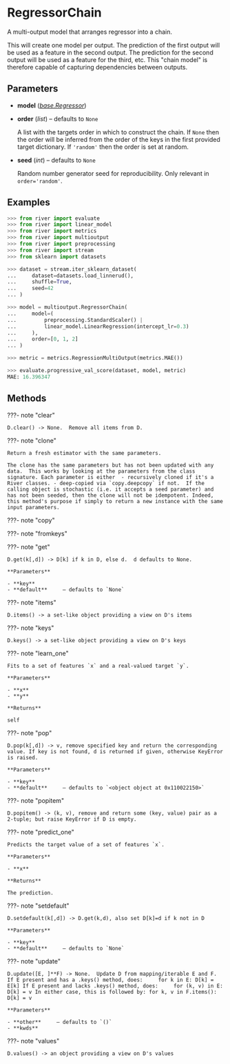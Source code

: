 # RegressorChain

A multi-output model that arranges regressor into a chain.

This will create one model per output. The prediction of the first output will be used as a feature in the second output. The prediction for the second output will be used as a feature for the third, etc. This "chain model" is therefore capable of capturing dependencies between outputs.

## Parameters

- **model** (*[base.Regressor](../../base/Regressor)*)

- **order** (*list*) – defaults to `None`

    A list with the targets order in which to construct the chain. If `None` then the order will be inferred from the order of the keys in the first provided target dictionary. If `'random'` then the order is set at random.

- **seed** (*int*) – defaults to `None`

    Random number generator seed for reproducibility. Only relevant in `order='random'`.



## Examples

```python
>>> from river import evaluate
>>> from river import linear_model
>>> from river import metrics
>>> from river import multioutput
>>> from river import preprocessing
>>> from river import stream
>>> from sklearn import datasets

>>> dataset = stream.iter_sklearn_dataset(
...     dataset=datasets.load_linnerud(),
...     shuffle=True,
...     seed=42
... )

>>> model = multioutput.RegressorChain(
...     model=(
...         preprocessing.StandardScaler() |
...         linear_model.LinearRegression(intercept_lr=0.3)
...     ),
...     order=[0, 1, 2]
... )

>>> metric = metrics.RegressionMultiOutput(metrics.MAE())

>>> evaluate.progressive_val_score(dataset, model, metric)
MAE: 16.396347
```

## Methods

???- note "clear"

    D.clear() -> None.  Remove all items from D.

    
???- note "clone"

    Return a fresh estimator with the same parameters.

    The clone has the same parameters but has not been updated with any data.  This works by looking at the parameters from the class signature. Each parameter is either  - recursively cloned if it's a River classes. - deep-copied via `copy.deepcopy` if not.  If the calling object is stochastic (i.e. it accepts a seed parameter) and has not been seeded, then the clone will not be idempotent. Indeed, this method's purpose if simply to return a new instance with the same input parameters.

    
???- note "copy"

???- note "fromkeys"

???- note "get"

    D.get(k[,d]) -> D[k] if k in D, else d.  d defaults to None.

    **Parameters**

    - **key**    
    - **default**     – defaults to `None`    
    
???- note "items"

    D.items() -> a set-like object providing a view on D's items

    
???- note "keys"

    D.keys() -> a set-like object providing a view on D's keys

    
???- note "learn_one"

    Fits to a set of features `x` and a real-valued target `y`.

    **Parameters**

    - **x**    
    - **y**    
    
    **Returns**

    self
    
???- note "pop"

    D.pop(k[,d]) -> v, remove specified key and return the corresponding value. If key is not found, d is returned if given, otherwise KeyError is raised.

    **Parameters**

    - **key**    
    - **default**     – defaults to `<object object at 0x110022150>`    
    
???- note "popitem"

    D.popitem() -> (k, v), remove and return some (key, value) pair as a 2-tuple; but raise KeyError if D is empty.

    
???- note "predict_one"

    Predicts the target value of a set of features `x`.

    **Parameters**

    - **x**    
    
    **Returns**

    The prediction.
    
???- note "setdefault"

    D.setdefault(k[,d]) -> D.get(k,d), also set D[k]=d if k not in D

    **Parameters**

    - **key**    
    - **default**     – defaults to `None`    
    
???- note "update"

    D.update([E, ]**F) -> None.  Update D from mapping/iterable E and F. If E present and has a .keys() method, does:     for k in E: D[k] = E[k] If E present and lacks .keys() method, does:     for (k, v) in E: D[k] = v In either case, this is followed by: for k, v in F.items(): D[k] = v

    **Parameters**

    - **other**     – defaults to `()`    
    - **kwds**    
    
???- note "values"

    D.values() -> an object providing a view on D's values

    
